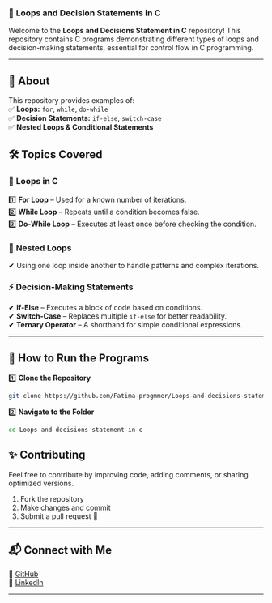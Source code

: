 ### 📌 **Loops and Decision Statements in C**  

Welcome to the **Loops and Decisions Statement in C** repository! This repository contains C programs demonstrating different types of loops and decision-making statements, essential for control flow in C programming.  

---

## 📖 **About**  
This repository provides examples of:  
✅ **Loops:** `for`, `while`, `do-while`  
✅ **Decision Statements:** `if-else`, `switch-case`  
✅ **Nested Loops & Conditional Statements**  

## 🛠 **Topics Covered**  

### 🔁 **Loops in C**  
1️⃣ **For Loop** – Used for a known number of iterations.  
2️⃣ **While Loop** – Repeats until a condition becomes false.  
3️⃣ **Do-While Loop** – Executes at least once before checking the condition.  

### 🔄 **Nested Loops**  
✔ Using one loop inside another to handle patterns and complex iterations.  

### ⚡ **Decision-Making Statements**  
✔ **If-Else** – Executes a block of code based on conditions.  
✔ **Switch-Case** – Replaces multiple `if-else` for better readability.  
✔ **Ternary Operator** – A shorthand for simple conditional expressions.  

---

## 🚀 **How to Run the Programs**  

1️⃣ **Clone the Repository**  
```sh
git clone https://github.com/Fatima-progmmer/Loops-and-decisions-statement-in-c-
```

2️⃣ **Navigate to the Folder**  
```sh
cd Loops-and-decisions-statement-in-c
```

## ✨ **Contributing**  
Feel free to contribute by improving code, adding comments, or sharing optimized versions.  

1. Fork the repository  
2. Make changes and commit  
3. Submit a pull request 🚀  

---

## 📬 **Connect with Me**  
🔗 [GitHub](https://github.com/Fatima-progmmer)  
🔗 [LinkedIn](https://www.linkedin.com/in/tanzeela-fatima-47861b2b7/)  

---
